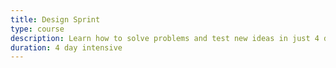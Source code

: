 ```yaml
---
title: Design Sprint
type: course
description: Learn how to solve problems and test new ideas in just 4 days.
duration: 4 day intensive
---
```

